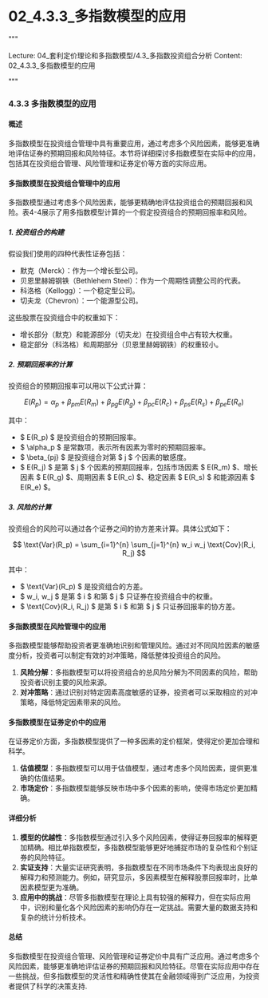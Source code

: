 # 02_4.3.3_多指数模型的应用

"""

Lecture: 04_套利定价理论和多指数模型/4.3_多指数投资组合分析
Content: 02_4.3.3_多指数模型的应用

"""

### 4.3.3 多指数模型的应用

#### 概述
多指数模型在投资组合管理中具有重要应用，通过考虑多个风险因素，能够更准确地评估证券的预期回报和风险特征。本节将详细探讨多指数模型在实际中的应用，包括其在投资组合管理、风险管理和证券定价等方面的实际应用。

#### 多指数模型在投资组合管理中的应用
多指数模型通过考虑多个风险因素，能够更精确地评估投资组合的预期回报和风险。表4-4展示了用多指数模型计算的一个假定投资组合的预期回报率和风险。

##### 1. 投资组合的构建
假设我们使用的四种代表性证券包括：
- 默克（Merck）：作为一个增长型公司。
- 贝恩里赫姆钢铁（Bethlehem Steel）：作为一个周期性调整公司的代表。
- 科洛格（Kellogg）：一个稳定型公司。
- 切夫龙（Chevron）：一个能源型公司。

这些股票在投资组合中的权重如下：
- 增长部分（默克）和能源部分（切夫龙）在投资组合中占有较大权重。
- 稳定部分（科洛格）和周期部分（贝恩里赫姆钢铁）的权重较小。

##### 2. 预期回报率的计算
投资组合的预期回报率可以用以下公式计算：

$$ E(R_p) = \alpha_p + \beta_{pm}E(R_m) + \beta_{pg}E(R_g) + \beta_{pc}E(R_c) + \beta_{ps}E(R_s) + \beta_{pe}E(R_e) $$

其中：
- $ E(R_p) $ 是投资组合的预期回报率。
- $ \alpha_p $ 是常数项，表示所有因素为零时的预期回报率。
- $ \beta_{pj} $ 是投资组合对第 $ j $ 个因素的敏感度。
- $ E(R_j) $ 是第 $ j $ 个因素的预期回报率，包括市场因素 $ E(R_m) $、增长因素 $ E(R_g) $、周期因素 $ E(R_c) $、稳定因素 $ E(R_s) $ 和能源因素 $ E(R_e) $。

##### 3. 风险的计算
投资组合的风险可以通过各个证券之间的协方差来计算。具体公式如下：

$$ \text{Var}(R_p) = \sum_{i=1}^{n} \sum_{j=1}^{n} w_i w_j \text{Cov}(R_i, R_j) $$

其中：
- $ \text{Var}(R_p) $ 是投资组合的方差。
- $ w_i, w_j $ 是第 $ i $ 和第 $ j $ 只证券在投资组合中的权重。
- $ \text{Cov}(R_i, R_j) $ 是第 $ i $ 和第 $ j $ 只证券回报率的协方差。

#### 多指数模型在风险管理中的应用
多指数模型能够帮助投资者更准确地识别和管理风险。通过对不同风险因素的敏感度分析，投资者可以制定有效的对冲策略，降低整体投资组合的风险。

1. **风险分解**：多指数模型可以将投资组合的总风险分解为不同因素的风险，帮助投资者识别主要的风险来源。
2. **对冲策略**：通过识别对特定因素高度敏感的证券，投资者可以采取相应的对冲策略，降低特定因素带来的风险。

#### 多指数模型在证券定价中的应用
在证券定价方面，多指数模型提供了一种多因素的定价框架，使得定价更加合理和科学。

1. **估值模型**：多指数模型可以用于估值模型，通过考虑多个风险因素，提供更准确的估值结果。
2. **市场定价**：多指数模型能够反映市场中多个因素的影响，使得市场定价更加精确。

#### 详细分析
1. **模型的优越性**：多指数模型通过引入多个风险因素，使得证券回报率的解释更加精确。相比单指数模型，多指数模型能够更好地捕捉市场的复杂性和个别证券的风险特征。
2. **实证支持**：大量实证研究表明，多指数模型在不同市场条件下均表现出良好的解释力和预测能力。例如，研究显示，多因素模型在解释股票回报率时，比单因素模型更为准确。
3. **应用中的挑战**：尽管多指数模型在理论上具有较强的解释力，但在实际应用中，识别和量化各个风险因素的影响仍存在一定挑战。需要大量的数据支持和复杂的统计分析技术。

#### 总结
多指数模型在投资组合管理、风险管理和证券定价中具有广泛应用。通过考虑多个风险因素，能够更准确地评估证券的预期回报和风险特征。尽管在实际应用中存在一些挑战，但多指数模型的灵活性和精确性使其在金融领域得到广泛应用，为投资者提供了科学的决策支持.